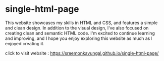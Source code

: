 # single-html-page

This website showcases my skills in HTML and CSS, and features a simple and clean design. In addition to the visual design, I've also focused on creating clean and semantic HTML code. I'm excited to continue learning and improving, and I hope you enjoy exploring this website as much as I enjoyed creating it.

click to visit website : https://sreemonkavungal.github.io/single-html-page/

